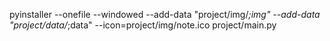 pyinstaller --onefile --windowed --add-data "project/img/*;img" --add-data "project/data/*;data" --icon=project/img/note.ico project/main.py
